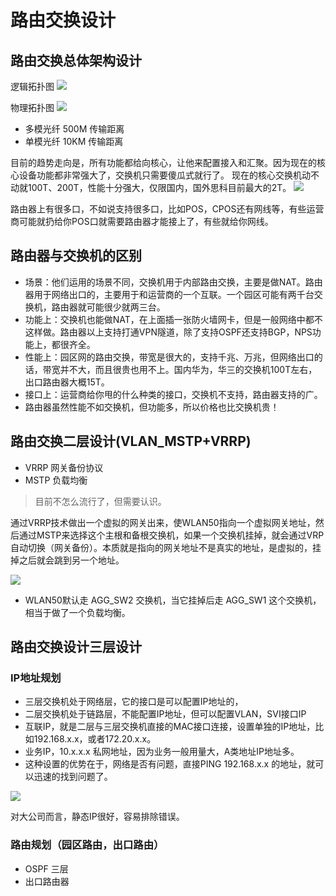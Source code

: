# 路由交换设计

## 路由交换总体架构设计

逻辑拓扑图
<img src="https://gitee.com/zhangjunjiee/article-images/raw/master/images/202406022239917.png"/>



物理拓扑图
<img src="https://gitee.com/zhangjunjiee/article-images/raw/master/images/202406022241643.png"/>

- 多模光纤 500M 传输距离
- 单模光纤 10KM 传输距离

目前的趋势走向是，所有功能都给向核心，让他来配置接入和汇聚。因为现在的核心设备功能都非常强大了，交换机只需要傻瓜式就行了。
现在的核心交换机动不动就100T、200T，性能十分强大，仅限国内，国外思科目前最大的2T。
<img src="https://gitee.com/zhangjunjiee/article-images/raw/master/images/202406022245343.png"/>

路由器上有很多口，不如说支持很多口，比如POS，CPOS还有网线等，有些运营商可能就扔给你POS口就需要路由器才能接上了，有些就给你网线。

## 路由器与交换机的区别

- 场景：他们运用的场景不同，交换机用于内部路由交换，主要是做NAT。路由器用于网络出口的，主要用于和运营商的一个互联。一个园区可能有两千台交换机，路由器就可能很少就两三台。
- 功能上：交换机也能做NAT，在上面插一张防火墙网卡，但是一般网络中都不这样做。路由器以上支持打通VPN隧道，除了支持OSPF还支持BGP，NPS功能上，都很齐全。
- 性能上：园区网的路由交换，带宽是很大的，支持千兆、万兆，但网络出口的话，带宽并不大，而且很贵也用不上。国内华为，华三的交换机100T左右，出口路由器大概15T。
- 接口上：运营商给你甩的什么种类的接口，交换机不支持，路由器支持的广。
- 路由器虽然性能不如交换机，但功能多，所以价格也比交换机贵！

## 路由交换二层设计(VLAN_MSTP+VRRP)

- VRRP 网关备份协议
- MSTP 负载均衡

> 目前不怎么流行了，但需要认识。

通过VRRP技术做出一个虚拟的网关出来，使WLAN50指向一个虚拟网关地址，然后通过MSTP来选择这个主根和备根交换机，如果一个交换机挂掉，就会通过VRP自动切换（网关备份）。本质就是指向的网关地址不是真实的地址，是虚拟的，挂掉之后就会跳到另一个地址。

<img src="https://gitee.com/zhangjunjiee/article-images/raw/master/images/202406112235377.png"/>

- WLAN50默认走 AGG_SW2 交换机，当它挂掉后走 AGG_SW1 这个交换机，相当于做了一个负载均衡。

## 路由交换设计三层设计

### IP地址规划
- 三层交换机处于网络层，它的接口是可以配置IP地址的，
- 二层交换机处于链路层，不能配置IP地址，但可以配置VLAN，SVI接口IP
- 互联IP，就是二层与三层交换机直接的MAC接口连接，设置单独的IP地址，比如192.168.x.x，或者172.20.x.x。
- 业务IP，10.x.x.x 私网地址，因为业务一般用量大，A类地址IP地址多。
- 这种设置的优势在于，网络是否有问题，直接PING 192.168.x.x 的地址，就可以迅速的找到问题了。

<img src="https://gitee.com/zhangjunjiee/article-images/raw/master/images/202406112348681.png"/>

对大公司而言，静态IP很好，容易排除错误。

### 路由规划（园区路由，出口路由）

- OSPF 三层
- 出口路由器